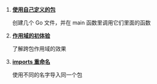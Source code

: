1. **[使用自己定义的包](https://github.com/inancgumus/learngo/tree/master/03-packages-and-scopes/exercises/01-packages)**

    创建几个 Go 文件，并在 main 函数里调用它们里面的函数


2. **[作用域的初体验](https://github.com/inancgumus/learngo/tree/master/03-packages-and-scopes/exercises/02-scopes)**

    了解跨包作用域的效果


3. **[imports 重命名](https://github.com/inancgumus/learngo/tree/master/03-packages-and-scopes/exercises/03-importing)**

    使用不同的名字导入同一个包